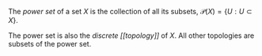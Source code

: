 The _power set_ of a set $X$ is the collection of all its subsets,
$\mathcal{P}(X) = \{ U : U \subset X \}$.

The power set is also the _discrete [[topology]]_ of $X$.
All other topologies are subsets of the power set.